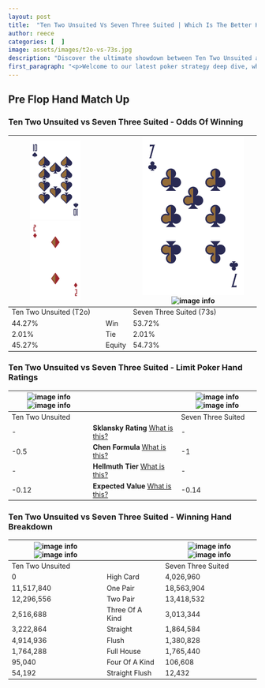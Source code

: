 ```yaml
---
layout: post
title:  "Ten Two Unsuited Vs Seven Three Suited | Which Is The Better Hand In Poker? A Complete Guide"
author: reece
categories: [  ]
image: assets/images/t2o-vs-73s.jpg
description: "Discover the ultimate showdown between Ten Two Unsuited and Seven Three Suited in poker! Uncover the odds, strategies, and scenarios where one hand triumphs over the other. Get ready to up your poker game with this thrilling analysis."
first_paragraph: "<p>Welcome to our latest poker strategy deep dive, where we're pitting two distinct hands against each other in a high-stakes showdown: Ten Two Unsuited vs Seven Three Suited.</p><p>In the dynamic world of poker, every decision counts, and knowing which hand holds the upper hand is key to your success at the table.</p><p>In this article, we'll dissect these two hands, explore the scenarios where one dominates the other, and equip you with the knowledge to make strategic choices that can tip the odds in your favor.</p><p>Get ready to unravel the intriguing dynamics of these poker hands and elevate your game to new heights.</p>"
---
```




[comment]: # (sp0)

## Pre Flop Hand Match Up

<div class="table hand-ratings" markdown="1"> 



### Ten Two Unsuited vs Seven Three Suited - Odds Of Winning


    
| ![image info](assets/images/hand1/t.png) ![image info](assets/images/hand1/2o.png) |  | ![image info](assets/images/hand2/7.png) ![image info](assets/images/hand2/3s.png) |
| -------- | -------- | -------- |
| Ten Two Unsuited (T2o) |  | Seven Three Suited (73s) |
| 44.27% | Win | 53.72% |
| 2.01% | Tie | 2.01% |
| 45.27% | Equity | 54.73% |




[comment]: # (sp1)



### Ten Two Unsuited vs Seven Three Suited - Limit Poker Hand Ratings


    
| ![image info](https://www.riverpairs.com/assets/images/hand1/t.png) ![image info](https://www.riverpairs.com/assets/images/hand1/2o.png) |  | ![image info](https://www.riverpairs.com/assets/images/hand2/7.png) ![image info](https://www.riverpairs.com/assets/images/hand2/3s.png) |
| -------- | -------- | -------- |
| Ten Two Unsuited |  | Seven Three Suited |
| - | **Sklansky Rating** [What is this?](/sklansky-rating-explained) | - |
| -0.5 | **Chen Formula** [What is this?](/chen-formula-explained) | -1 |
| - | **Hellmuth Tier** [What is this?](/Hellmuth-tier-explained) | - |
| -0.12 | **Expected Value** [What is this?](/expected-value-explained) | -0.14 |




[comment]: # (sp2)



### Ten Two Unsuited vs Seven Three Suited - Winning Hand Breakdown


    
| ![image info](https://www.riverpairs.com/assets/images/hand1/t.png) ![image info](https://www.riverpairs.com/assets/images/hand1/2o.png) |  | ![image info](https://www.riverpairs.com/assets/images/hand2/7.png) ![image info](https://www.riverpairs.com/assets/images/hand2/3s.png) |
| -------- | -------- | -------- |
| Ten Two Unsuited |  | Seven Three Suited |
| 0 | High Card | 4,026,960 |
| 11,517,840 | One Pair | 18,563,904 |
| 12,296,556 | Two Pair | 13,418,532 |
| 2,516,688 | Three Of A Kind | 3,013,344 |
| 3,222,864 | Straight | 1,864,584 |
| 4,914,936 | Flush | 1,380,828 |
| 1,764,288 | Full House | 1,765,440 |
| 95,040 | Four Of A Kind | 106,608 |
| 54,192 | Straight Flush | 12,432 |




[comment]: # (sp3)



</div>

[comment]: # (sp4)



[comment]: # (sp5)

